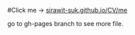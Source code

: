 #Click me -> [sirawit-suk.github.io/CV/me](https://sirawit-suk.github.io/CV/me)

go to gh-pages branch to see more file.
